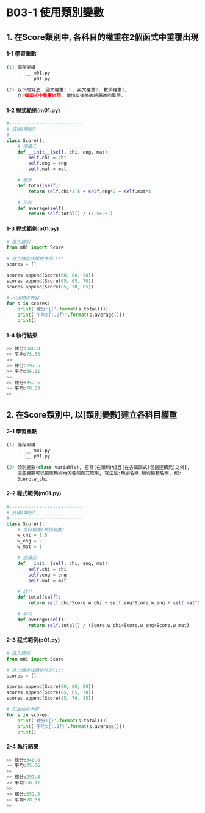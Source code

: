 # B03-1 使用類別變數

## 1. 在Score類別中, 各科目的權重在2個函式中重覆出現

#### 1-1 學習重點
``` python
(1) 儲存架構
      |__ m01.py
      |__ p01.py
      
(2) 以下的寫法, 國文權重1.5, 英文權重2, 數學權重1, 
    在2個函式中重覆出現, 增加以後修改時漏改的風險.
```

#### 1-2 程式範例(m01.py)

``` python
#---------------------------
# 成績[類別]
#---------------------------
class Score():
    # 建構元
    def __init__(self, chi, eng, mat):
        self.chi = chi
        self.eng = eng
        self.mat = mat

    # 總分
    def total(self):
        return self.chi*1.5 + self.eng*2 + self.mat*1

    # 平均
    def average(self):
        return self.total() / (1.5+2+1)
```


#### 1-3 程式範例(p01.py)

``` python
# 匯入類別
from m01 import Score

# 建立儲存成績物件的list
scores = []

scores.append(Score(60, 80, 90))
scores.append(Score(65, 65, 70))
scores.append(Score(85, 70, 85))

# 印出物件內容
for s in scores:
    print('總分:{}'.format(s.total()))
    print('平均:{:.2f}'.format(s.average()))
    print()
```


#### 1-4 執行結果
``` python
>> 總分:340.0
>> 平均:75.56
>> 
>> 總分:297.5
>> 平均:66.11
>> 
>> 總分:352.5
>> 平均:78.33
>>
```


## 2. 在Score類別中, 以[類別變數]建立各科目權重

#### 2-1 學習重點
``` python
(1) 儲存架構
      |__ m01.py
      |__ p01.py
      
(2) 類別變數(class variable), 它寫[在類別內]且[在各個函式(包括建構元)之外], 
    這些變數可以被該類別內的各個函式取用, 寫法是:類別名稱.類別變數名稱, 如:
    Score.w_chi
```

#### 2-2 程式範例(m01.py)

``` python
#---------------------------
# 成績[類別]
#---------------------------
class Score():
    # 各科權重(類別變數)
    w_chi = 1.5
    w_eng = 2
    w_mat = 1

    # 建構元
    def __init__(self, chi, eng, mat):
        self.chi = chi
        self.eng = eng
        self.mat = mat

    # 總分
    def total(self):
        return self.chi*Score.w_chi + self.eng*Score.w_eng + self.mat*Score.w_mat

    # 平均
    def average(self):
        return self.total() / (Score.w_chi+Score.w_eng+Score.w_mat)
```


#### 2-3 程式範例(p01.py)

``` python
# 匯入類別
from m01 import Score

# 建立儲存成績物件的list
scores = []

scores.append(Score(60, 80, 90))
scores.append(Score(65, 65, 70))
scores.append(Score(85, 70, 85))

# 印出物件內容
for s in scores:
    print('總分:{}'.format(s.total()))
    print('平均:{:.2f}'.format(s.average()))
    print()
```


#### 2-4 執行結果
``` python
>> 總分:340.0
>> 平均:75.56
>> 
>> 總分:297.5
>> 平均:66.11
>> 
>> 總分:352.5
>> 平均:78.33
>>
```

